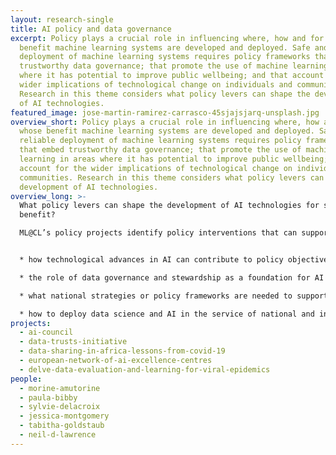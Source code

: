 ```yaml
---
layout: research-single
title: AI policy and data governance
excerpt: Policy plays a crucial role in influencing where, how and for whose
  benefit machine learning systems are developed and deployed. Safe and reliable
  deployment of machine learning systems requires policy frameworks that embed
  trustworthy data governance; that promote the use of machine learning in areas
  where it has potential to improve public wellbeing; and that account for the
  wider implications of technological change on individuals and communities.
  Research in this theme considers what policy levers can shape the development
  of AI technologies.
featured_image: jose-martin-ramirez-carrasco-45sjajsjarq-unsplash.jpg
overview_short: Policy plays a crucial role in influencing where, how and for
  whose benefit machine learning systems are developed and deployed. Safe and
  reliable deployment of machine learning systems requires policy frameworks
  that embed trustworthy data governance; that promote the use of machine
  learning in areas where it has potential to improve public wellbeing; and that
  account for the wider implications of technological change on individuals and
  communities. Research in this theme considers what policy levers can shape the
  development of AI technologies.
overview_long: >-
  What policy levers can shape the development of AI technologies for societal
  benefit?

  ML@CL’s policy projects identify policy interventions that can support the development of trustworthy AI technologies and that help share the benefits of AI across society. Working with partners in civil society, national government, and international organisations, our work considers:


  * how technological advances in AI can contribute to policy objectives;

  * the role of data governance and stewardship as a foundation for AI that benefits citizens and society;

  * what national strategies or policy frameworks are needed to support the development of trustworthy AI technologies and their deployment for societal benefit;

  * how to deploy data science and AI in the service of national and international policy goals.
projects:
  - ai-council
  - data-trusts-initiative
  - data-sharing-in-africa-lessons-from-covid-19
  - european-network-of-ai-excellence-centres
  - delve-data-evaluation-and-learning-for-viral-epidemics
people:
  - morine-amutorine
  - paula-bibby
  - sylvie-delacroix
  - jessica-montgomery
  - tabitha-goldstaub
  - neil-d-lawrence
---
```

